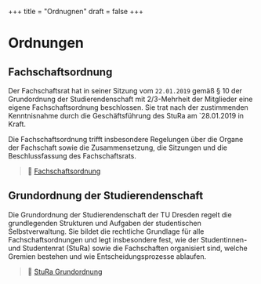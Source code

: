 +++
title = "Ordnugnen"
draft = false
+++

# Ordnungen

## Fachschaftsordnung
Der Fachschaftsrat hat in seiner Sitzung vom `22.01.2019` gemäß § 10 der Grundordnung der Studierendenschaft mit 2/3-Mehrheit der Mitglieder eine eigene Fachschaftsordnung beschlossen. Sie trat nach der zustimmenden Kenntnisnahme durch die Geschäftsführung des StuRa am `28.01.2019 in Kraft.

Die Fachschaftsordnung trifft insbesondere Regelungen über die Organe der Fachschaft sowie die Zusammensetzung, die Sitzungen und die Beschlussfassung des Fachschaftsrats.

> 📄 [Fachschaftsordnung](/other/fachschaftsordnung.pdf)
## Grundordnung der Studierendenschaft
Die Grundordnung der Studierendenschaft der TU Dresden regelt die grundlegenden Strukturen und Aufgaben der studentischen Selbstverwaltung. Sie bildet die rechtliche Grundlage für alle Fachschaftsordnungen und legt insbesondere fest, wie der Studentinnen- und Studentenrat (StuRa) sowie die Fachschaften organisiert sind, welche Gremien bestehen und wie Entscheidungsprozesse ablaufen.

> 📄 [StuRa Grundordnung](https://www.stura.tu-dresden.de/webfm_send/1989)